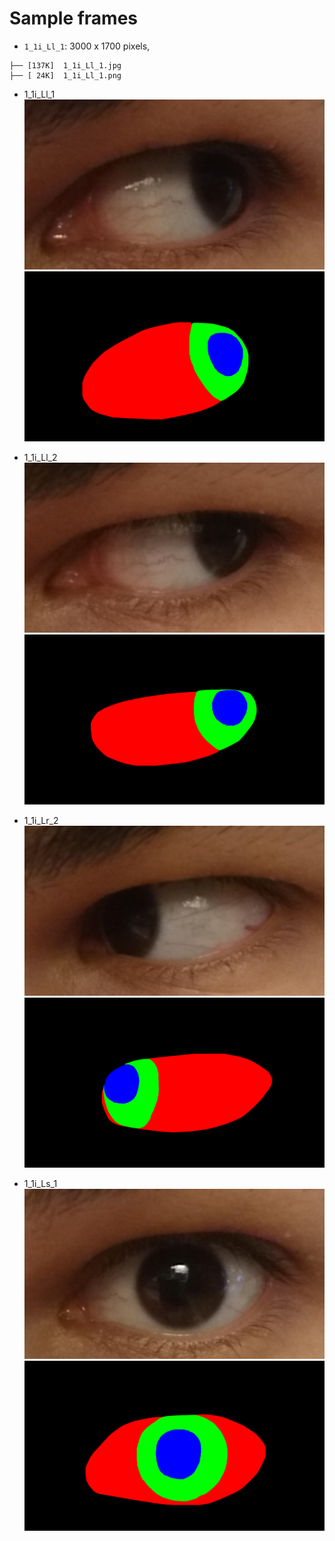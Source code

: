 # Sample frames

* `1_1i_Ll_1`: 3000 x 1700 pixels, 
```
├── [137K]  1_1i_Ll_1.jpg
├── [ 24K]  1_1i_Ll_1.png
```
* 1_1i_Ll_1
![fig](test/images/1_1i_Ll_1.jpg)
![fig](test/masks/1_1i_Ll_1.png)

* 1_1i_Ll_2
![fig](test/images/1_1i_Ll_2.jpg)
![fig](test/masks/1_1i_Ll_2.png)

* 1_1i_Lr_2
![fig](test/images/1_1i_Lr_2.jpg)
![fig](test/masks/1_1i_Lr_2.png)

* 1_1i_Ls_1
![fig](test/images/1_1i_Ls_1.jpg)
![fig](test/masks/1_1i_Ls_1.png)
